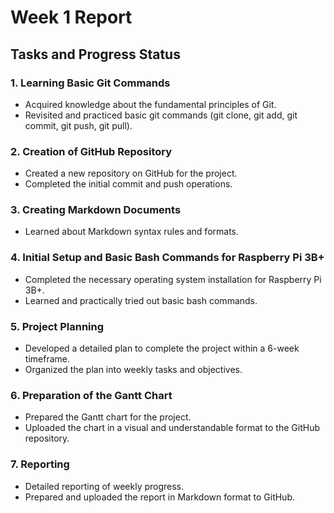 # Week 1 Report

## Tasks and Progress Status

### 1. Learning Basic Git Commands
- Acquired knowledge about the fundamental principles of Git.
- Revisited and practiced basic git commands (git clone, git add, git commit, git push, git pull).

### 2. Creation of GitHub Repository
- Created a new repository on GitHub for the project.
- Completed the initial commit and push operations.

### 3. Creating Markdown Documents
- Learned about Markdown syntax rules and formats.

### 4. Initial Setup and Basic Bash Commands for Raspberry Pi 3B+
- Completed the necessary operating system installation for Raspberry Pi 3B+.
- Learned and practically tried out basic bash commands.

### 5. Project Planning
- Developed a detailed plan to complete the project within a 6-week timeframe.
- Organized the plan into weekly tasks and objectives.

### 6. Preparation of the Gantt Chart
- Prepared the Gantt chart for the project.
- Uploaded the chart in a visual and understandable format to the GitHub repository.

### 7. Reporting
- Detailed reporting of weekly progress.
- Prepared and uploaded the report in Markdown format to GitHub.
